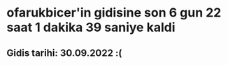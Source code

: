 # ofarukbicer'in gidisine son 6 gun 22 saat 1 dakika 39 saniye kaldi

## Gidis tarihi: 30.09.2022 :(